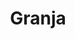 ---
title: "Granja"
url: /ciudad-autonoma-de-buenos-aires/granja-avenida-belgrano/
shop: Gemüse & Obst
---
